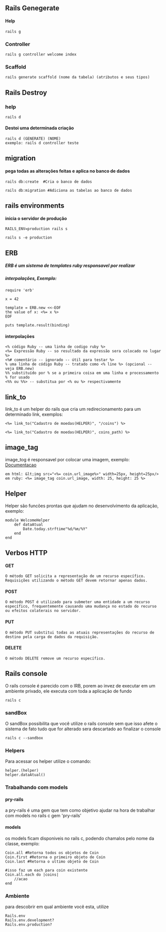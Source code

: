 ## Rails Genegerate

#### Help
    rails g
### Controller
    rails g controller welcome index

### Scaffold

    rails generate scaffold (nome da tabela) (atributos e seus tipos)

## Rails Destroy

### help
    rails d

#### Destoi uma determinada criação

    rails d (GENERATE) (NOME)
    exemplo: rails d controller teste

## migration
#### pega todas as alterações feitas e aplica no banco de dados

    rails db:create  #Cria o banco de dados

    rails db:migration #Adiciona as tabelas ao banco de dados

## rails environments
#### inicia o servidor de produção 
    RAILS_ENV=production rails s

    rails s -e production

## ERB

##### ERB é um sistema de templates ruby responsavel por realizar
##### interpolações, Exemplo:
    require 'erb'

    x = 42
    
    template = ERB.new <<-EOF
    the value of x: <%= x %>
    EOF
    
    puts template.result(binding)

#### interpolações

    <% código Ruby -- uma linha de codigo ruby %>
    <%= Expressão Ruby -- so resultado da expressão sera colocado no lugar %>
    <%# comentário -- ignorado -- útil para testar %>
    % uma linha de código Ruby -- tratado como <% line %> (opcional -- veja ERB.new)
    %% substituído por % se a primeira coisa em uma linha e processamento % for usado
    <%% ou %%> -- substitua por <% ou %> respectivamente


## link_to
link_to é um helper do rails que cria um redirecionamento para um 
determinado link, exemplos:

    <%= link_to("Cadastro de moedas(HELPER)", "/coins") %>

    <%= link_to("Cadastro de moedas(HELPER)", coins_path) %>

## image_tag
image_tog é responsavel por colocar uma imagem, exemplo:
<a href="https://edgeapi.rubyonrails.org/classes/ActionView/Helpers/AssetTagHelper.html#method-i-image_tag"> Documentacao </a>


    em html: &lt;img src="<%= coin.url_image%>" width=25px, height=25px/>
    em ruby: <%= image_tag coin.url_image, width: 25, height: 25 %>


## Helper
Helper são funcões prontas que ajudam no desenvolvimento da aplicação, exemplo:

    module WelcomeHelper
        def dataAtual
            Date.today.strftime"%d/%m/%Y"
        end
    end


## Verbos HTTP

#### GET
    O método GET solicita a representação de um recurso específico. Requisições utilizando o método GET devem retornar apenas dados.


#### POST
    O método POST é utilizado para submeter uma entidade a um recurso específico, frequentemente causando uma mudança no estado do recurso ou efeitos colaterais no servidor.

#### PUT
    O método PUT substitui todas as atuais representações do recurso de destino pela carga de dados da requisição.

#### DELETE
    O método DELETE remove um recurso específico.
    

## Rails console
O rails console é parecido com o IRB, porem ao invez de executar em um ambiente privado, ele executa com toda
a aplicação de fundo

    rails c

### sandBox
O sandBox possibilita que você utilize o rails console sem que isso afete o sistema de fato
tudo que for alterado sera descartado ao finalizar o console

    rails c --sandbox

### Helpers
Para acessar os helper utilize o comando:

    helper.(helper)
    helper.dataAtual()

### Trabalhando com models

#### pry-rails
a pry-rails é uma gem que tem como objetivo ajudar na hora de trabalhar com models no rails c
    gem 'pry-rails'

#### models
os models ficam disponiveis no rails c, podendo chamalos pelo nome da classe, exemplo:

    Coin.all #Retorna todos os objetos de Coin
    Coin.first #Retorna o primeiro objeto de Coin
    Coin.last #Retorna o ultimo objeto de Coin

    #isso faz um each para coin existente
    Coin.all.each do |coins|
        //acao
    end

### Ambiente
para descobrir em qual ambiente você esta, utilize
    
    Rails.env
    Rails.env.development?
    Rails.env.production?
    

    




